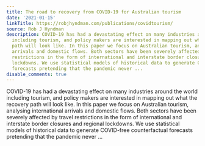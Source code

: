 ```yaml
---
title: The road to recovery from COVID-19 for Australian tourism
date: '2021-01-15'
linkTitle: https://robjhyndman.com/publications/covidtourism/
source: Rob J Hyndman
description: COVID-19 has had a devastating effect on many industries around the world
  including tourism, and policy makers are interested in mapping out what the recovery
  path will look like. In this paper we focus on Australian tourism, analysing international
  arrivals and domestic flows. Both sectors have been severely affected by travel
  restrictions in the form of international and interstate border closures and regional
  lockdowns. We use statistical models of historical data to generate COVID-free counterfactual
  forecasts pretending that the pandemic never ...
disable_comments: true
---
```

COVID-19 has had a devastating effect on many industries around the world including tourism, and policy makers are interested in mapping out what the recovery path will look like. In this paper we focus on Australian tourism, analysing international arrivals and domestic flows. Both sectors have been severely affected by travel restrictions in the form of international and interstate border closures and regional lockdowns. We use statistical models of historical data to generate COVID-free counterfactual forecasts pretending that the pandemic never ...